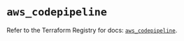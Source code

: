 # `aws_codepipeline`

Refer to the Terraform Registry for docs: [`aws_codepipeline`](https://registry.terraform.io/providers/hashicorp/aws/5.90.0/docs/resources/codepipeline).
